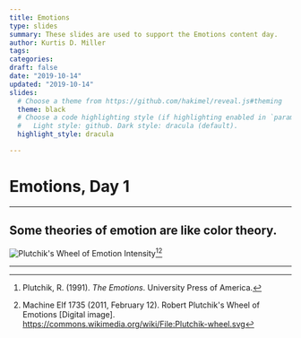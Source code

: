 ```yaml
---
title: Emotions
type: slides
summary: These slides are used to support the Emotions content day.
author: Kurtis D. Miller
tags:
categories: 
draft: false
date: "2019-10-14"
updated: "2019-10-14"
slides:
  # Choose a theme from https://github.com/hakimel/reveal.js#theming
  theme: black
  # Choose a code highlighting style (if highlighting enabled in `params.toml`)
  #   Light style: github. Dark style: dracula (default).
  highlight_style: dracula

---
```


Emotions, Day 1
===============

---

Some theories of emotion are like color theory.
-----------------------------------------------

![Plutchik's Wheel of Emotion Intensity](../img/Plutchik-wheel.png)[^plutchik-1991][^emotion-wheel-image]

[^emotion-wheel-image]: Machine Elf 1735 (2011, February 12). Robert Plutchik's Wheel of Emotions [Digital image]. https://commons.wikimedia.org/wiki/File:Plutchik-wheel.svg
[^plutchik-1991]: Plutchik, R. (1991). *The Emotions*. University Press of America.

---
